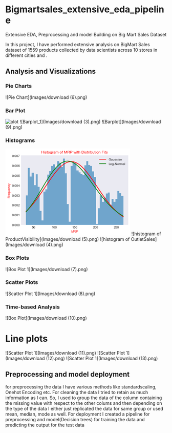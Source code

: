 # Bigmartsales_extensive_eda_pipeline
Extensive EDA, Preprocessing and model Building on Big Mart Sales Dataset

In this project, I have performed extensive analysis on BigMart Sales dataset of 1559 products collected by data scientists across 10 stores in different cities and .


## Analysis and Visualizations
### Pie Charts
![Pie Chart](Images/download (6).png)
### Bar Plot
![plot](Images/download (1))
![Barplot_1](Images/download (3).png)
![Barplot](Images/download (9).png)
### Histograms
![Histogram of MRP](Images/download.png) 
![histogram of ProductVisibility](Images/download (5).png)
![histogram of OutletSales](Images/download (4).png)

### Box Plots

![Box Plot 1](Images/download (7).png)

### Scatter Plots

![Scatter Plot 1](Images/download (8).png)
### Time-based Analysis

![Box Plot](Images/download (10).png)

# Line plots
![Scatter Plot 1](Images/download (11).png)
![Scatter Plot 1](Images/download (12).png)
![Scatter Plot 1](Images/download (13).png)

## Preprocessing and model deployment
for preprocessing the data I have various methods like standardscaling, Onehot Encoding etc. For cleaning the data I tried to retain as much information as I can. So, I used to group the data of the column containing the missing value with respect to the other colums and then depending on the type of the data I either just replicated the data for same group or used mean, median, mode  as well. For deployment I created a pipeline for preprocessing and model(Decision trees) for training the data and predicting the output for the test data
 
